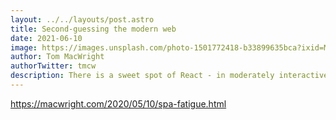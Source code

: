 ```yaml
---
layout: ../../layouts/post.astro
title: Second-guessing the modern web
date: 2021-06-10
image: https://images.unsplash.com/photo-1501772418-b33899635bca?ixid=MnwxMjA3fDB8MHxwaG90by1wYWdlfHx8fGVufDB8fHx8&ixlib=rb-1.2.1&auto=format&fit=crop&w=1650&q=80
author: Tom MacWright
authorTwitter: tmcw
description: There is a sweet spot of React - in moderately interactive interfaces..
---
```

https://macwright.com/2020/05/10/spa-fatigue.html
